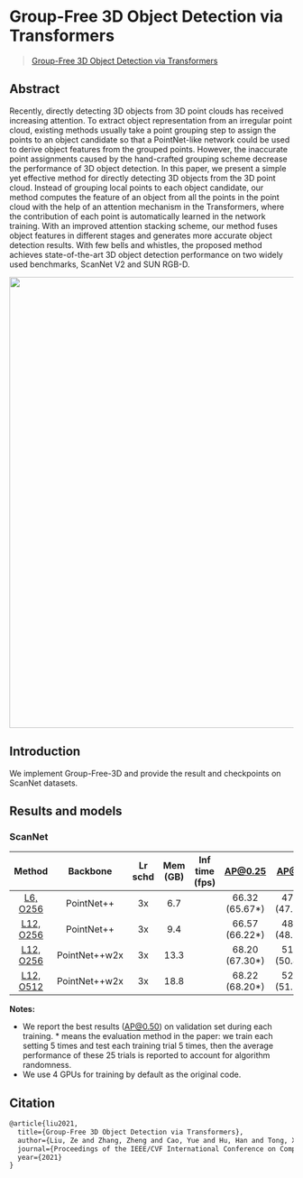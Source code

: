 # Group-Free 3D Object Detection via Transformers

> [Group-Free 3D Object Detection via Transformers](https://arxiv.org/abs/2104.00678)

<!-- [ALGORITHM] -->

## Abstract

Recently, directly detecting 3D objects from 3D point clouds has received increasing attention. To extract object representation from an irregular point cloud, existing methods usually take a point grouping step to assign the points to an object candidate so that a PointNet-like network could be used to derive object features from the grouped points. However, the inaccurate point assignments caused by the hand-crafted grouping scheme decrease the performance of 3D object detection. In this paper, we present a simple yet effective method for directly detecting 3D objects from the 3D point cloud. Instead of grouping local points to each object candidate, our method computes the feature of an object from all the points in the point cloud with the help of an attention mechanism in the Transformers, where the contribution of each point is automatically learned in the network training. With an improved attention stacking scheme, our method fuses object features in different stages and generates more accurate object detection results. With few bells and whistles, the proposed method achieves state-of-the-art 3D object detection performance on two widely used benchmarks, ScanNet V2 and SUN RGB-D.

<div align=center>
<img src="https://user-images.githubusercontent.com/36950400/143868101-09787c2a-9e0b-4013-8800-b4e315d535f0.png" width="800"/>
</div>

## Introduction

We implement Group-Free-3D and provide the result and checkpoints on ScanNet datasets.

## Results and models

### ScanNet

|  Method  |  Backbone   | Lr schd | Mem (GB) | Inf time (fps) | AP@0.25 |AP@0.5| Download |
| :------: | :---------: | :-----: | :------: | :------------: | :----: |:----: | :------: |
| [L6, O256](./groupfree3d_8x4_scannet-3d-18class-L6-O256.py ) |    PointNet++     |  3x    |6.7||66.32 (65.67*)|47.82 (47.74*)|[model](https://download.openmmlab.com/mmdetection3d/v0.1.0_models/groupfree3d/groupfree3d_8x4_scannet-3d-18class-L6-O256/groupfree3d_8x4_scannet-3d-18class-L6-O256_20210702_145347-3499eb55.pth) &#124; [log](https://download.openmmlab.com/mmdetection3d/v0.1.0_models/groupfree3d/groupfree3d_8x4_scannet-3d-18class-L6-O256/groupfree3d_8x4_scannet-3d-18class-L6-O256_20210702_145347.log.json)|
| [L12, O256](./groupfree3d_8x4_scannet-3d-18class-L12-O256.py ) |    PointNet++     |  3x    |9.4||66.57 (66.22*)|48.21 (48.95*)|[model](https://download.openmmlab.com/mmdetection3d/v0.1.0_models/groupfree3d/groupfree3d_8x4_scannet-3d-18class-L12-O256/groupfree3d_8x4_scannet-3d-18class-L12-O256_20210702_150907-1c5551ad.pth) &#124; [log](https://download.openmmlab.com/mmdetection3d/v0.1.0_models/groupfree3d/groupfree3d_8x4_scannet-3d-18class-L12-O256/groupfree3d_8x4_scannet-3d-18class-L12-O256_20210702_150907.log.json)|
| [L12, O256](./groupfree3d_8x4_scannet-3d-18class-w2x-L12-O256.py ) |    PointNet++w2x     |  3x    |13.3||68.20 (67.30*)|51.02 (50.44*)|[model](https://download.openmmlab.com/mmdetection3d/v0.1.0_models/groupfree3d/groupfree3d_8x4_scannet-3d-18class-w2x-L12-O256/groupfree3d_8x4_scannet-3d-18class-w2x-L12-O256_20210702_200301-944f0ac0.pth) &#124; [log](https://download.openmmlab.com/mmdetection3d/v0.1.0_models/groupfree3d/groupfree3d_8x4_scannet-3d-18class-w2x-L12-O256/groupfree3d_8x4_scannet-3d-18class-w2x-L12-O256_20210702_200301.log.json)|
| [L12, O512](./groupfree3d_8x4_scannet-3d-18class-w2x-L12-O512.py ) |    PointNet++w2x     |  3x    |18.8||68.22 (68.20*)|52.61 (51.31*)|[model](https://download.openmmlab.com/mmdetection3d/v0.1.0_models/groupfree3d/groupfree3d_8x4_scannet-3d-18class-w2x-L12-O512/groupfree3d_8x4_scannet-3d-18class-w2x-L12-O512_20210702_220204-187b71c7.pth) &#124; [log](https://download.openmmlab.com/mmdetection3d/v0.1.0_models/groupfree3d/groupfree3d_8x4_scannet-3d-18class-w2x-L12-O512/groupfree3d_8x4_scannet-3d-18class-w2x-L12-O512_20210702_220204.log.json)|

**Notes:**

- We report the best results (AP@0.50) on validation set during each training. * means the evaluation method in the paper: we train each setting 5 times and test each training trial 5 times, then the average performance of these 25 trials is reported to account for algorithm randomness.
- We use 4 GPUs for training by default as the original code.

## Citation

```latex
@article{liu2021,
  title={Group-Free 3D Object Detection via Transformers},
  author={Liu, Ze and Zhang, Zheng and Cao, Yue and Hu, Han and Tong, Xin},
  journal={Proceedings of the IEEE/CVF International Conference on Computer Vision (ICCV)},
  year={2021}
}
```
